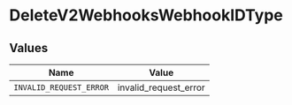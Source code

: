 # DeleteV2WebhooksWebhookIDType


## Values

| Name                    | Value                   |
| ----------------------- | ----------------------- |
| `INVALID_REQUEST_ERROR` | invalid_request_error   |